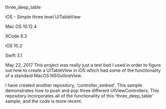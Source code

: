 three_deep_table

iOS - Simple three level UITableView

Mac OS 10.12.4

XCode 8.3

iOS 10.2

Swift 3.1

May 22, 2017
This project was really just a test bed I used in order to figure out how to create a UITableView in iOS which had some of the functionality of a standard MacOS NSOutlineView.

I have created another repository, 'controller_embed'. This sample demonstrates how to push and pop three different UIViewControllers. This repository incorporates all of the functionality of this 'three_deep_table' sample, and the code is more recent.
